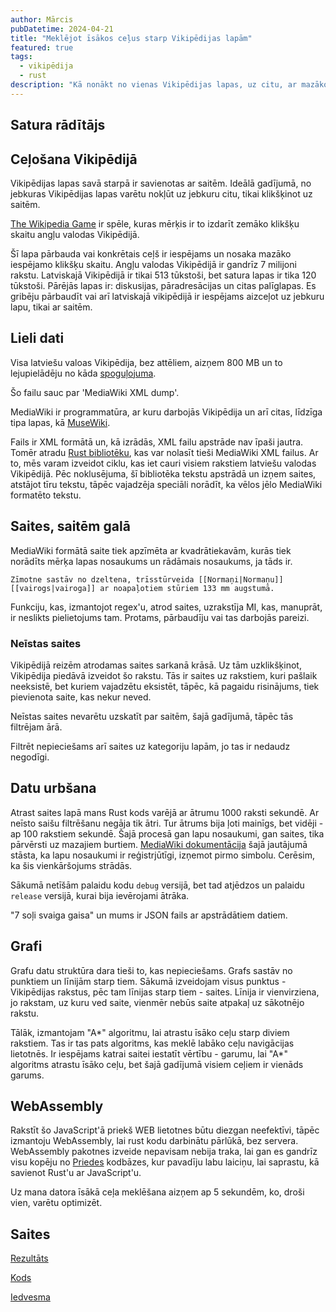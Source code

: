 ```yaml
---
author: Mārcis
pubDatetime: 2024-04-21
title: "Meklējot īsākos ceļus starp Vikipēdijas lapām"
featured: true
tags:
  - vikipēdija
  - rust
description: "Kā nonākt no vienas Vikipēdijas lapas, uz citu, ar mazāko skaitu klikšķu uz saitēm"
---
```


## Satura rādītājs

## Ceļošana Vikipēdijā

Vikipēdijas lapas savā starpā ir savienotas ar saitēm. Ideālā gadījumā, no jebkuras Vikipēdijas lapas varētu nokļūt uz jebkuru citu, tikai klikšķinot uz saitēm.

[The Wikipedia Game](https://www.thewikipediagame.com) ir spēle, kuras mērķis ir to izdarīt zemāko klikšķu skaitu angļu valodas Vikipēdijā.

Šī lapa pārbauda vai konkrētais ceļš ir iespējams un nosaka mazāko iespējamo klikšķu skaitu. Angļu valodas Vikipēdijā ir gandrīz 7 milijoni rakstu. Latviskajā Vikipēdijā ir tikai 513 tūkstoši, bet satura lapas ir tika 120 tūkstoši. Pārējās lapas ir: diskusijas, pāradresācijas un citas palīglapas.
Es gribēju pārbaudīt vai arī latviskajā vikipēdijā ir iespējams aizceļot uz jebkuru lapu, tikai ar saitēm.

## Lieli dati

Visa latviešu valoas Vikipēdija, bez attēliem, aizņem 800 MB un to lejupielādēju no kāda [spoguļojuma](https://mirror.accum.se/mirror/wikimedia.org/dumps/lvwiki/20240401/).

Šo failu sauc par 'MediaWiki XML dump'.

MediaWiki ir programmatūra, ar kuru darbojās Vikipēdija un arī citas, līdzīga tipa lapas, kā [MuseWiki](musewiki.org).

Fails ir XML formātā un, kā izrādās, XML failu apstrāde nav īpaši jautra. Tomēr atradu [Rust bibliotēku](https://crates.io/crates/wikidump), kas var nolasīt tieši MediaWiki XML failus. Ar to, mēs varam izveidot ciklu, kas iet cauri visiem rakstiem latviešu valodas Vikipēdijā. Pēc noklusējuma, šī bibliotēka tekstu apstrādā un izņem saites, atstājot tīru tekstu, tāpēc vajadzēja speciāli norādīt, ka vēlos jēlo MediaWiki formatēto tekstu.

## Saites, saitēm galā

MediaWiki formātā saite tiek apzīmēta ar kvadrātiekavām, kurās tiek norādīts mērķa lapas nosaukums un rādāmais nosaukums, ja tāds ir.

`Zīmotne sastāv no dzeltena, trīsstūrveida [[Normaņi|Normaņu]] [[vairogs|vairoga]] ar noapaļotiem stūriem 133 mm augstumā.`

Funkciju, kas, izmantojot regex'u, atrod saites, uzrakstīja MI, kas, manuprāt, ir neslikts pielietojums tam. Protams, pārbaudīju vai tas darbojās pareizi.

### Neīstas saites

Vikipēdijā reizēm atrodamas saites sarkanā krāsā. Uz tām uzklikšķinot, Vikipēdija piedāvā izveidot šo rakstu. Tās ir saites uz rakstiem, kuri pašlaik neeksistē, bet kuriem vajadzētu eksistēt, tāpēc, kā pagaidu risinājums, tiek pievienota saite, kas nekur neved.

Neīstas saites nevarētu uzskatīt par saitēm, šajā gadījumā, tāpēc tās filtrējam ārā.

Filtrēt nepieciešams arī saites uz kategoriju lapām, jo tas ir nedaudz negodīgi.

## Datu urbšana

Atrast saites lapā mans Rust kods varējā ar ātrumu 1000 raksti sekundē. Ar neīsto saišu filtrēšanu negāja tik ātri. Tur ātrums bija ļoti mainīgs, bet vidēji - ap 100 rakstiem sekundē. Šajā procesā gan lapu nosaukumi, gan saites, tika pārvērsti uz mazajiem burtiem. [MediaWiki dokumentācija](https://www.mediawiki.org/wiki/Manual:Page_title) šajā jautājumā stāsta, ka lapu nosaukumi ir reģistrjūtīgi, izņemot pirmo simbolu. Cerēsim, ka šis vienkāršojums strādās.

Sākumā netīšām palaidu kodu  `debug` versijā, bet tad atjēdzos un palaidu `release` versijā, kurai bija ievērojami ātrāka.

"7 soļi svaiga gaisa" un mums ir JSON fails ar apstrādātiem datiem.

## Grafi

Grafu datu struktūra dara tieši to, kas nepieciešams. Grafs sastāv no punktiem un līnijām starp tiem. Sākumā izveidojam visus punktus - Vikipēdijas rakstus, pēc tam līnijas starp tiem - saites. Līnija ir vienvirziena, jo rakstam, uz kuru ved saite, vienmēr nebūs saite atpakaļ uz sākotnējo rakstu.

Tālāk, izmantojam "A*" algoritmu, lai atrastu īsāko ceļu starp diviem rakstiem. Tas ir tas pats algoritms, kas meklē labāko ceļu navigācijas lietotnēs. Ir iespējams katrai saitei iestatīt vērtību - garumu, lai "A*" algoritms atrastu īsāko ceļu, bet šajā gadījumā visiem ceļiem ir vienāds garums.

## WebAssembly

Rakstīt šo JavaScript'ā priekš WEB lietotnes būtu diezgan neefektīvi, tāpēc izmantoju WebAssembly, lai rust kodu darbinātu pārlūkā, bez servera. WebAssembly pakotnes izveide nepavisam nebija traka, lai gan es gandrīz visu kopēju no [Priedes](https://github.com/MarcisAn/priede) kodbāzes, kur pavadīju labu laiciņu, lai saprastu, kā savienot Rust'u ar JavaScript'u. 

Uz mana datora īsākā ceļa meklēšana aizņem ap 5 sekundēm, ko, droši vien, varētu optimizēt.

## Saites

[Rezultāts](https://wiki-path-finder.vercel.app/)

[Kods](https://github.com/MarcisAn/wiki_path_finder)

[Iedvesma](https://www.youtube.com/watch?v=JheGL6uSF-4)